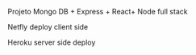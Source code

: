 Projeto Mongo DB +  Express + React+ Node full stack

Netfly deploy client side

Heroku server side deploy
